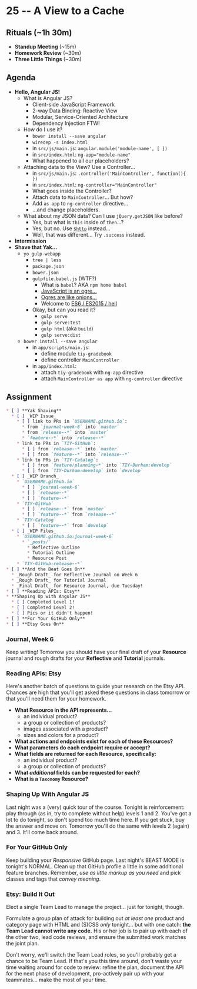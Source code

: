 # 25 -- A View to a Cache

## Rituals (~1h 30m)

* **Standup Meeting** (~15m)
* **Homework Review** (~30m)
* **Three Little Things** (~30m)

## Agenda

* **Hello, Angular JS!**
  * What is Angular JS?
    * Client-side JavaScript Framework
    * 2-way Data Binding: Reactive View
    * Modular, Service-Oriented Architecture
    * Dependency Injection FTW!
  * How do I use it?
    * `bower install --save angular`
    * `wiredep -s index.html`
    * in `src/js/main.js`: `angular.module('module-name', [ ])`
    * in `src/index.html`: `ng-app="module-name"`
    * What happened to all our placeholders?
  * Attaching data to the View? Use a Controller...
    * in `src/js/main.js`: `.controller('MainController', function(){ })`
    * in `src/index.html`: `ng-controller="MainController"`
    * What goes inside the Controller?
    * Attach data to `MainController`... But how?
    * Add `as app` to `ng-controller` directive...
    * ...and change placeholders.
  * What about my JSON data? Can I use `jQuery.getJSON` like before?
    * Yes, but what is `this` inside of `then`...?
    * Yes, but no. Use [`$http`](https://docs.angularjs.org/api/ng/service/$http) instead...
    * Well, that was different... Try `.success` instead.
* **Intermission**
* **Shave that Yak...**
  * `yo gulp-webapp`
    * `tree | less`
    * `package.json`
    * `bower.json`
    * `gulpfile.babel.js` (WTF?)
      * What is `babel`? AKA `npm home babel`
      * [JavaScript is an ogre...](https://en.wikipedia.org/wiki/ECMAScript)
      * [Ogres are like onions...](http://shaunlebron.github.io/solar-system-of-js/#0)
      * Welcome to [ES6 / ES2015 / hell](https://babeljs.io/docs/learn-es2015/)
    * Okay, but can you read it?
      * `gulp serve`
      * `gulp serve:test`
      * `gulp html` (aka `build`)
      * `gulp serve:dist`
  * `bower install --save angular`
    * in `app/scripts/main.js`:
      * define module `tiy-gradebook`
      * define controller `MainController`
    * in `app/index.html`:
      * attach `tiy-gradebook` with `ng-app` directive
      * attach `MainController as app` with `ng-controller` directive

## Assignment

```markdown
* [ ] **Yak Shaving**
  * [ ] _WIP Issue_
    * [ ] link to PRs in `USERNAME.github.io`:
      * from `journal-week-6` into `master`
      * from `release--*` into `master`
      * `feature--*` into `release--*`
    * link to PRs in `TIY-GitHub`:
      * [ ] from `release--*` into `master`
      * [ ] from `feature--*` into `release--*`
    * link to PRs in `TIY-Catalog`:
      * [ ] from `feature/planning-*` into `TIY-Durham:develop`
      * [ ] from `TIY-Durham:develop` into `develop`
  * [ ] _WIP Branch_
    * `USERNAME.github.io`
      * [ ] `journal-week-6`
      * [ ] `release--*`
      * [ ] `feature--*`
    * `TIY-GitHub`
      * [ ] `release--*` from `master`
      * [ ] `feature--*` from `release--*`
    * `TIY-Catalog`
      * [ ] `feature--*` from `develop`
  * [ ] _WIP Files_
    * `USERNAME.github.io:journal-week-6`
      * `_posts/`
        * Reflective Outline
        * Tutorial Outline
        * Resource Post
    * `TIY-GitHub:release--*`
* [ ] **And the Beat Goes On**
  * _Rough Draft_ for Reflective Journal on Week 6
  * _Rough Draft_ for Tutorial Journal
  * _Final Draft_ for Resource Journal, due Tuesday!
* [ ] **Reading APIs: Etsy**
* **Shaping Up with Angular JS**
  * [ ] Completed Level 1!
  * [ ] Completed Level 2!
  * [ ] Pics or it didn't happen!
* [ ] **For Your GitHub Only**
* [ ] **Etsy Goes On**
```

### Journal, Week 6
Keep writing! Tomorrow you should have your final draft of your **Resource** journal and rough drafts for your **Reflective** and **Tutorial** journals.

### Reading APIs: Etsy

Here's another batch of questions to guide your research on the Etsy API. Chances are high that you'll get asked these questions in class tomorrow or that you'll need them for your homework.

  * **What Resource in the API represents...**
    * an individual product?
    * a group or collection of products?
    * images associated with a product?
    * sizes and colors for a product?
  * **What actions and endpoints exist for each of these Resources?**
  * **What parameters do each endpoint require or accept?**
  * **What fields are returned for each Resource, specifically:**
    * an individual product?
    * a group or collection of products?
  * **What _additional_ fields can be requested for each?**
  * **What is a `Taxonomy` Resource?**

### Shaping Up With Angular JS

Last night was a (very) quick tour of the course. Tonight is reinforcement: play through (as in, try to complete without help) levels 1 and 2. You've got a lot to do tonight, so don't spend too much time here. If you get stuck, buy the answer and move on. Tomorrow you'll do the same with levels 2 (again) and 3. It'll come back around.

### For Your GitHub Only

Keep building your _Responsive_ GitHub page. Last night's BEAST MODE is tonight's NORMAL. Clean up that GitHub profile a little in some additional feature branches. Remember, _use as little markup as you need_ and pick classes and tags that _convey meaning_.

### Etsy: Build It Out

Elect a single Team Lead to manage the project... just for tonight, though.

Formulate a group plan of attack for building out _at least one_ product and category page with HTML and (S)CSS _only_ tonight... but with one catch: **the Team Lead cannot write any code.** His or her job is to pair up with each of the other two, lead code reviews, and ensure the submitted work matches the joint plan. 

Don't worry, we'll switch the Team Lead roles, so you'll probably get a chance to be Team Lead. If that's you this time around, don't waste your time waiting around for code to review: refine the plan, document the API for the next phase of development, pro-actively pair up with your teammates... make the most of your time.
